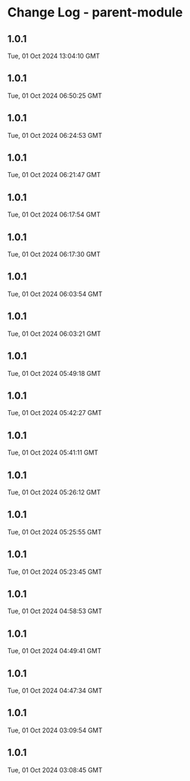# Change Log - parent-module

<!-- This log was last generated on Tue, 01 Oct 2024 13:04:10 GMT and should not be manually modified. -->

<!-- Start content -->

## 1.0.1

Tue, 01 Oct 2024 13:04:10 GMT

## 1.0.1

Tue, 01 Oct 2024 06:50:25 GMT

## 1.0.1

Tue, 01 Oct 2024 06:24:53 GMT

## 1.0.1

Tue, 01 Oct 2024 06:21:47 GMT

## 1.0.1

Tue, 01 Oct 2024 06:17:54 GMT

## 1.0.1

Tue, 01 Oct 2024 06:17:30 GMT

## 1.0.1

Tue, 01 Oct 2024 06:03:54 GMT

## 1.0.1

Tue, 01 Oct 2024 06:03:21 GMT

## 1.0.1

Tue, 01 Oct 2024 05:49:18 GMT

## 1.0.1

Tue, 01 Oct 2024 05:42:27 GMT

## 1.0.1

Tue, 01 Oct 2024 05:41:11 GMT

## 1.0.1

Tue, 01 Oct 2024 05:26:12 GMT

## 1.0.1

Tue, 01 Oct 2024 05:25:55 GMT

## 1.0.1

Tue, 01 Oct 2024 05:23:45 GMT

## 1.0.1

Tue, 01 Oct 2024 04:58:53 GMT

## 1.0.1

Tue, 01 Oct 2024 04:49:41 GMT

## 1.0.1

Tue, 01 Oct 2024 04:47:34 GMT

## 1.0.1

Tue, 01 Oct 2024 03:09:54 GMT

## 1.0.1

Tue, 01 Oct 2024 03:08:45 GMT
